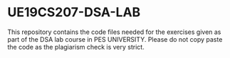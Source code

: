 # UE19CS207-DSA-LAB
This repository contains the code files needed for the exercises given as part of the DSA lab course in PES UNIVERSITY.
Please do not copy paste the code as the plagiarism check is very strict.
